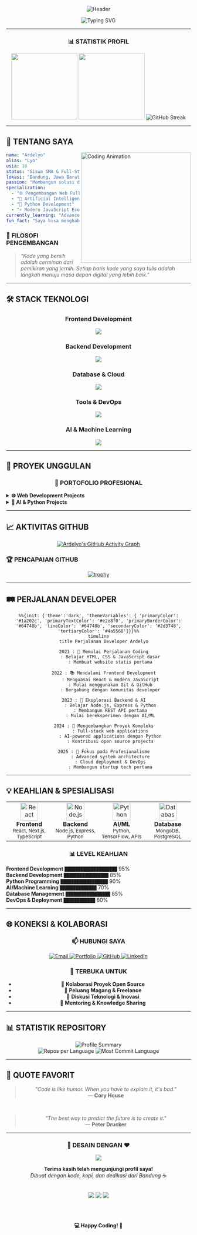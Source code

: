 <div align="center">

![Header](https://capsule-render.vercel.app/api?type=waving&color=0:1a1a1a,100:2d3748&height=200&section=header&text=ARDELYO&fontSize=70&fontColor=ffffff&animation=fadeIn&fontAlignY=38&desc=Full-Stack%20Developer%20%26%20AI%20Enthusiast&descAlignY=60&descAlign=50)

<img src="https://readme-typing-svg.herokuapp.com?font=JetBrains+Mono&weight=600&size=28&duration=3000&pause=1000&color=E2E8F0&center=true&vCenter=true&multiline=true&repeat=false&width=600&height=100&lines=Hai%2C+Saya+Ardelyo+%F0%9F%91%8B;Pengembang+Web+Full-Stack;%26+Enthusiast+AI+dari+Indonesia" alt="Typing SVG" />

</div>

---

<div align="center">

### 📊 **STATISTIK PROFIL**

<img height="180em" src="https://github-readme-stats.vercel.app/api?username=ardelyo&show_icons=true&theme=github_dark&hide_border=true&count_private=true&bg_color=0d1117&title_color=e2e8f0&icon_color=64748b&text_color=94a3b8"/>
<img height="180em" src="https://github-readme-stats.vercel.app/api/top-langs/?username=ardelyo&layout=compact&theme=github_dark&hide_border=true&bg_color=0d1117&title_color=e2e8f0&text_color=94a3b8&card_width=300"/>

<img src="https://github-readme-streak-stats.herokuapp.com/?user=ardelyo&theme=dark&hide_border=true&background=0d1117&stroke=64748b&ring=e2e8f0&fire=e2e8f0&currStreakNum=e2e8f0&sideNums=94a3b8&currStreakLabel=64748b&sideLabels=64748b&dates=94a3b8" alt="GitHub Streak" />

</div>

---

## 🎯 **TENTANG SAYA**

<img align="right" alt="Coding Animation" width="300" src="https://raw.githubusercontent.com/abhisheknaiidu/abhisheknaiidu/master/code.gif">

```yaml
nama: "Ardelyo"
alias: "Lyo"
usia: 16
status: "Siswa SMA & Full-Stack Developer"
lokasi: "Bandung, Jawa Barat 🇮🇩"
passion: "Membangun solusi digital yang elegan & fungsional"
specialization: 
  - "🌐 Pengembangan Web Full-Stack"
  - "🤖 Artificial Intelligence"
  - "🐍 Python Development"
  - "⚡ Modern JavaScript Ecosystem"
currently_learning: "Advanced AI/ML & Cloud Architecture"
fun_fact: "Saya bisa menghabiskan berjam-jam untuk menyempurnakan satu pixel! 🎨"
```

### 💭 **FILOSOFI PENGEMBANGAN**
> *"Kode yang bersih adalah cerminan dari pemikiran yang jernih. Setiap baris kode yang saya tulis adalah langkah menuju masa depan digital yang lebih baik."*

---

## 🛠️ **STACK TEKNOLOGI**

<div align="center">

### **Frontend Development**
<img src="https://skillicons.dev/icons?i=html,css,js,ts,react,nextjs,tailwind,sass&theme=dark" />

### **Backend Development**
<img src="https://skillicons.dev/icons?i=nodejs,express,python,flask,fastapi,php&theme=dark" />

### **Database & Cloud**
<img src="https://skillicons.dev/icons?i=mongodb,mysql,postgresql,redis,firebase,vercel&theme=dark" />

### **Tools & DevOps**
<img src="https://skillicons.dev/icons?i=git,github,vscode,figma,docker,linux&theme=dark" />

### **AI & Machine Learning**
<img src="https://skillicons.dev/icons?i=python,tensorflow,pytorch&theme=dark" />

</div>

---

## 🚀 **PROYEK UNGGULAN**

<div align="center">

### 💼 **PORTOFOLIO PROFESIONAL**

</div>

<!-- Proyek Web Development -->
<details>
<summary><b>🌐 Web Development Projects</b></summary>
<br>

<table>
<tr>
<td width="50%">

### 🎨 **Personal Portfolio V2**
[![Portfolio](https://github-readme-stats.vercel.app/api/pin/?username=ardelyo&repo=portfolio-v2&theme=github_dark&hide_border=true&bg_color=0d1117&title_color=e2e8f0&text_color=94a3b8&icon_color=64748b)](https://github.com/ardelyo/portfolio-v2)

**🎯 Deskripsi:**  
Website portfolio pribadi dengan desain modern dan performa optimal

**⚡ Teknologi:**
- Next.js 14 dengan App Router
- TypeScript untuk type safety
- Tailwind CSS untuk styling
- Framer Motion untuk animasi

**🌟 Fitur Utama:**
- ⚡ Loading time < 2 detik
- 📱 Fully responsive design
- 🎨 Dark/Light theme toggle
- 📊 Real-time GitHub stats integration

</td>
<td width="50%">

### 🛒 **E-Commerce API**
[![E-Commerce](https://github-readme-stats.vercel.app/api/pin/?username=ardelyo&repo=ecommerce-api&theme=github_dark&hide_border=true&bg_color=0d1117&title_color=e2e8f0&text_color=94a3b8&icon_color=64748b)](https://github.com/ardelyo/ecommerce-api)

**🎯 Deskripsi:**  
RESTful API lengkap untuk aplikasi e-commerce dengan fitur enterprise-grade

**⚡ Teknologi:**
- Node.js & Express.js
- MongoDB dengan Mongoose
- JWT Authentication
- Redis untuk caching

**🌟 Fitur Utama:**
- 🔐 Authentication & Authorization
- 💳 Payment gateway integration
- 📦 Inventory management
- 📊 Analytics dashboard

</td>
</tr>
</table>

</details>

<!-- Proyek AI & Python -->
<details>
<summary><b>🤖 AI & Python Projects</b></summary>
<br>

<table>
<tr>
<td width="50%">

### 🧠 **Deep Thought AI**
[![Deep Thought](https://github-readme-stats.vercel.app/api/pin/?username=ardelyo&repo=deep-thought-ai&theme=github_dark&hide_border=true&bg_color=0d1117&title_color=e2e8f0&text_color=94a3b8&icon_color=64748b)](https://github.com/ardelyo/deep-thought-ai)

**🎯 Deskripsi:**  
Sistem AI multi-agent canggih untuk pemecahan masalah kompleks

**⚡ Teknologi:**
- Python 3.11+
- Google Gemini API
- FastAPI untuk web interface
- SQLite untuk data persistence

**🌟 Fitur Utama:**
- 🧠 Multi-agent reasoning system
- 🔄 Iterative problem solving
- 📊 Real-time analysis dashboard
- 🎯 Context-aware responses

</td>
<td width="50%">

### 🗂️ **CodeX AI File Assistant**
[![CodeX](https://github-readme-stats.vercel.app/api/pin/?username=ardelyo&repo=CodeX-AI-File-Assistant&theme=github_dark&hide_border=true&bg_color=0d1117&title_color=e2e8f0&text_color=94a3b8&icon_color=64748b)](https://github.com/ardelyo/CodeX-AI-File-Assistant)

**🎯 Deskripsi:**  
AI-powered file management assistant dengan natural language processing

**⚡ Teknologi:**
- Python dengan Tkinter GUI
- OpenAI GPT API
- File system integration
- Natural Language Processing

**🌟 Fitur Utama:**
- 📁 Smart file organization
- 🔍 AI-powered search
- 🏷️ Automatic tagging
- 💬 Natural language commands

</td>
</tr>
</table>

</details>

---

## 📈 **AKTIVITAS GITHUB**

<div align="center">

[![Ardelyo's GitHub Activity Graph](https://github-readme-activity-graph.vercel.app/graph?username=ardelyo&theme=github-compact&hide_border=true&bg_color=0d1117&color=e2e8f0&line=64748b&point=e2e8f0&area=true&area_color=1a202c)](https://github.com/ardelyo)

</div>

### 🏆 **PENCAPAIAN GITHUB**

<div align="center">

[![trophy](https://github-profile-trophy.vercel.app/?username=ardelyo&theme=darkhub&no-frame=true&no-bg=true&margin-w=4&row=1)](https://github.com/ryo-ma/github-profile-trophy)

</div>

---

## 🛤️ **PERJALANAN DEVELOPER**

<div align="center">

```mermaid
%%{init: {'theme':'dark', 'themeVariables': { 'primaryColor': '#1a202c', 'primaryTextColor': '#e2e8f0', 'primaryBorderColor': '#64748b', 'lineColor': '#64748b', 'secondaryColor': '#2d3748', 'tertiaryColor': '#4a5568'}}}%%
timeline
    title Perjalanan Developer Ardelyo
    
    2021 : 🌱 Memulai Perjalanan Coding
         : Belajar HTML, CSS & JavaScript dasar
         : Membuat website statis pertama
    
    2022 : 📚 Mendalami Frontend Development
         : Menguasai React & modern JavaScript
         : Mulai menggunakan Git & GitHub
         : Bergabung dengan komunitas developer
    
    2023 : 🚀 Eksplorasi Backend & AI
         : Belajar Node.js, Express & Python
         : Membangun REST API pertama
         : Mulai bereksperimen dengan AI/ML
    
    2024 : 💼 Mengembangkan Proyek Kompleks
         : Full-stack web applications
         : AI-powered applications dengan Python
         : Kontribusi open source projects
    
    2025 : 🎯 Fokus pada Profesionalisme
         : Advanced system architecture
         : Cloud deployment & DevOps
         : Membangun startup tech pertama
```

</div>

---

## 💡 **KEAHLIAN & SPESIALISASI**

<div align="center">

<table>
<tr>
<td align="center" width="25%">
<img src="https://cdn.jsdelivr.net/gh/devicons/devicon/icons/react/react-original.svg" width="48" height="48" alt="React" />
<br><strong>Frontend</strong>
<br><sub>React, Next.js, TypeScript</sub>
</td>
<td align="center" width="25%">
<img src="https://cdn.jsdelivr.net/gh/devicons/devicon/icons/nodejs/nodejs-original.svg" width="48" height="48" alt="Node.js" />
<br><strong>Backend</strong>
<br><sub>Node.js, Express, Python</sub>
</td>
<td align="center" width="25%">
<img src="https://cdn.jsdelivr.net/gh/devicons/devicon/icons/python/python-original.svg" width="48" height="48" alt="Python" />
<br><strong>AI/ML</strong>
<br><sub>Python, TensorFlow, APIs</sub>
</td>
<td align="center" width="25%">
<img src="https://cdn.jsdelivr.net/gh/devicons/devicon/icons/mongodb/mongodb-original.svg" width="48" height="48" alt="Database" />
<br><strong>Database</strong>
<br><sub>MongoDB, PostgreSQL</sub>
</td>
</tr>
</table>

### 📊 **LEVEL KEAHLIAN**

<div align="left">

**Frontend Development** `████████████████████` 95%  
**Backend Development** `█████████████████` 85%  
**Python Programming** `██████████████████` 90%  
**AI/Machine Learning** `██████████████` 70%  
**Database Management** `█████████████████` 85%  
**DevOps & Deployment** `████████████` 60%  

</div>

</div>

---

## 🌐 **KONEKSI & KOLABORASI**

<div align="center">

### 📫 **HUBUNGI SAYA**

<a href="mailto:tahubulatlio12@gmail.com">
  <img src="https://img.shields.io/badge/Gmail-D14836?style=for-the-badge&logo=gmail&logoColor=white&labelColor=1a1a1a" alt="Email"/>
</a>
<a href="https://bit.ly/ardelyo" target="_blank">
  <img src="https://img.shields.io/badge/Portfolio-000000?style=for-the-badge&logo=safari&logoColor=white&labelColor=1a1a1a" alt="Portfolio"/>
</a>
<a href="https://github.com/ardelyo" target="_blank">
  <img src="https://img.shields.io/badge/GitHub-100000?style=for-the-badge&logo=github&logoColor=white&labelColor=1a1a1a" alt="GitHub"/>
</a>
<a href="#" target="_blank">
  <img src="https://img.shields.io/badge/LinkedIn-0077B5?style=for-the-badge&logo=linkedin&logoColor=white&labelColor=1a1a1a" alt="LinkedIn"/>
</a>

### 🤝 **TERBUKA UNTUK**

- 🚀 **Kolaborasi Proyek Open Source**
- 💼 **Peluang Magang & Freelance**
- 🎯 **Diskusi Teknologi & Inovasi**
- 🌱 **Mentoring & Knowledge Sharing**

</div>

---

## 📊 **STATISTIK REPOSITORY**

<div align="center">

<img src="https://github-profile-summary-cards.vercel.app/api/cards/profile-details?username=ardelyo&theme=github_dark" alt="Profile Summary" />

<br>

<img src="https://github-profile-summary-cards.vercel.app/api/cards/repos-per-language?username=ardelyo&theme=github_dark" alt="Repos per Language" />
<img src="https://github-profile-summary-cards.vercel.app/api/cards/most-commit-language?username=ardelyo&theme=github_dark" alt="Most Commit Language" />

</div>

---

## 💭 **QUOTE FAVORIT**

<div align="center">

> *"Code is like humor. When you have to explain it, it's bad."*  
> — **Cory House**

<br>

> *"The best way to predict the future is to create it."*  
> — **Peter Drucker**

</div>

---

<div align="center">

### 🎨 **DESAIN DENGAN ❤️**

<img src="https://capsule-render.vercel.app/api?type=waving&color=0:1a1a1a,100:2d3748&height=120&section=footer&animation=fadeIn" />

**Terima kasih telah mengunjungi profil saya!**  
*Dibuat dengan kode, kopi, dan dedikasi dari Bandung* ☕

<br>

<img src="https://komarev.com/ghpvc/?username=ardelyo&color=64748b&style=for-the-badge&label=PROFILE+VIEWS"/>
<img src="https://img.shields.io/github/followers/ardelyo?style=for-the-badge&color=64748b&labelColor=1a1a1a&logo=github"/>
<img src="https://img.shields.io/github/stars/ardelyo?style=for-the-badge&color=64748b&labelColor=1a1a1a&logo=github"/>

<br><br>

**💻 Happy Coding! 🚀**

</div>
